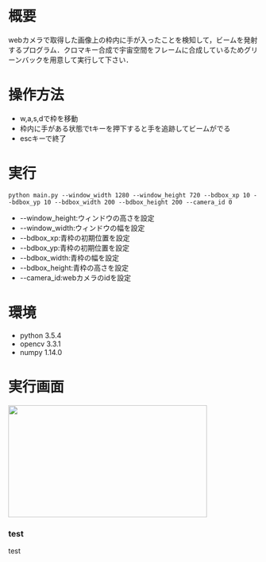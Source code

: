 # 概要
webカメラで取得した画像上の枠内に手が入ったことを検知して，ビームを発射するプログラム．クロマキー合成で宇宙空間をフレームに合成しているためグリーンバックを用意して実行して下さい．

# 操作方法
* w,a,s,dで枠を移動
* 枠内に手がある状態でtキーを押下すると手を追跡してビームがでる
* escキーで終了

# 実行
`python main.py --window_width 1280 --window_height 720 --bdbox_xp 10 --bdbox_yp 10 --bdbox_width 200 --bdbox_height 200 --camera_id 0`

* --window_height:ウィンドウの高さを設定
* --window_width:ウィンドウの幅を設定
* --bdbox_xp:青枠の初期位置を設定
* --bdbox_yp:青枠の初期位置を設定
* --bdbox_width:青枠の幅を設定
* --bdbox_height:青枠の高さを設定
* --camera_id:webカメラのidを設定
# 環境
* python 3.5.4
* opencv 3.3.1
* numpy 1.14.0

# 実行画面
<img src = "https://user-images.githubusercontent.com/37826053/42122640-aca1b7e6-7c7f-11e8-9bcd-50193faef0e5.jpg" width="400px" height="225">

### test
test
